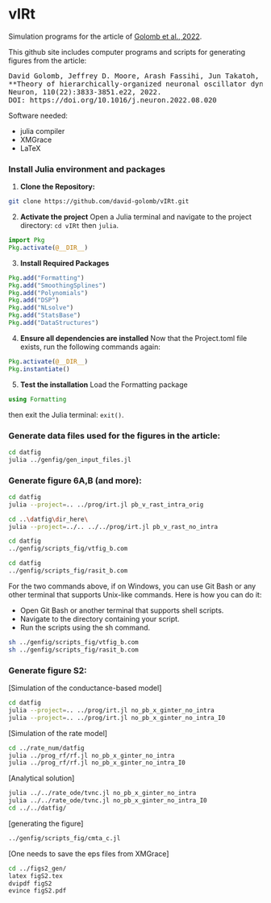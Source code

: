 # vIRt
Simulation programs for the article of [Golomb et al., 2022](https://doi.org/10.1016/j.neuron.2022.08.020).

This github site includes computer programs and scripts for generating figures
from the article:
<pre>
David Golomb, Jeffrey D. Moore, Arash Fassihi, Jun Takatoh, Vincent Prevosto, Fan Wang and David Kleinfeld,
**Theory of hierarchically-organized neuronal oscillator dynamics that mediate rodent rhythmic whisking.**
Neuron, 110(22):3833-3851.e22, 2022. 
DOI: https://doi.org/10.1016/j.neuron.2022.08.020
</pre>

Software needed:
+ julia compiler 
+ XMGrace
+ LaTeX

### Install Julia environment and packages

1. **Clone the Repository:**
```sh
git clone https://github.com/david-golomb/vIRt.git
```
2. **Activate the project**
Open a Julia terminal and navigate to the project directory:
`cd vIRt` then `julia`.
```julia
import Pkg
Pkg.activate(@__DIR__)
```
3. **Install Required Packages**
```julia
Pkg.add("Formatting")
Pkg.add("SmoothingSplines")
Pkg.add("Polynomials")
Pkg.add("DSP")
Pkg.add("NLsolve")
Pkg.add("StatsBase")
Pkg.add("DataStructures") 
```
4. **Ensure all dependencies are installed**
Now that the Project.toml file exists, run the following commands again:
```julia
Pkg.activate(@__DIR__)
Pkg.instantiate()
```
5. **Test the installation**
Load the Formatting package
```julia
using Formatting
```
then exit the Julia terminal: `exit()`.

### Generate data files used for the figures in the article:
```sh
cd datfig
julia ../genfig/gen_input_files.jl
```
### Generate figure 6A,B (and more):
```sh
cd datfig
julia --project=.. ../prog/irt.jl pb_v_rast_intra_orig
```
```sh
cd ..\datfig\dir_here\
julia --project=../.. ../../prog/irt.jl pb_v_rast_no_intra
```
```sh
cd datfig
../genfig/scripts_fig/vtfig_b.com
```
```sh
cd datfig
../genfig/scripts_fig/rasit_b.com
```

For the two commands above, if on Windows, you can use Git Bash or any other terminal that supports Unix-like commands. Here is how you can do it:

* Open Git Bash or another terminal that supports shell scripts.
* Navigate to the directory containing your script.
* Run the scripts using the sh command.
```sh
sh ../genfig/scripts_fig/vtfig_b.com
sh ../genfig/scripts_fig/rasit_b.com
```

### Generate figure S2:

[Simulation of the conductance-based model]
```sh
cd datfig
julia --project=.. ../prog/irt.jl no_pb_x_ginter_no_intra
julia --project=.. ../prog/irt.jl no_pb_x_ginter_no_intra_I0
```
[Simulation of the rate model]
```sh
cd ../rate_num/datfig
julia ../prog_rf/rf.jl no_pb_x_ginter_no_intra
julia ../prog_rf/rf.jl no_pb_x_ginter_no_intra_I0
```
[Analytical solution]
```sh
julia ../../rate_ode/tvnc.jl no_pb_x_ginter_no_intra
julia ../../rate_ode/tvnc.jl no_pb_x_ginter_no_intra_I0
cd ../../datfig/
```
[generating the figure]
```sh
../genfig/scripts_fig/cmta_c.jl
```
[One needs to save the eps files from XMGrace]
```sh
cd ../figs2_gen/
latex figS2.tex
dvipdf figS2
evince figS2.pdf
```
